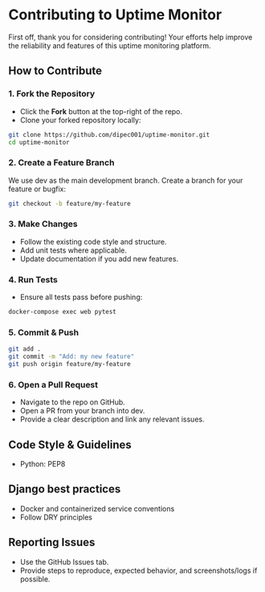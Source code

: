 # Contributing to Uptime Monitor

First off, thank you for considering contributing! Your efforts help improve the reliability and features of this uptime monitoring platform.

## How to Contribute

### 1. Fork the Repository
- Click the **Fork** button at the top-right of the repo.
- Clone your forked repository locally:

```bash
git clone https://github.com/dipec001/uptime-monitor.git
cd uptime-monitor
```

### 2. Create a Feature Branch

We use dev as the main development branch. Create a branch for your feature or bugfix:

```bash
git checkout -b feature/my-feature
```
### 3. Make Changes

- Follow the existing code style and structure.
- Add unit tests where applicable.
- Update documentation if you add new features.

### 4. Run Tests

- Ensure all tests pass before pushing:
```bash
docker-compose exec web pytest
```
      
### 5. Commit & Push

```bash
git add .
git commit -m "Add: my new feature"
git push origin feature/my-feature
```

### 6. Open a Pull Request

- Navigate to the repo on GitHub.
- Open a PR from your branch into dev.
- Provide a clear description and link any relevant issues.

## Code Style & Guidelines

- Python: PEP8

## Django best practices

- Docker and containerized service conventions
- Follow DRY principles

## Reporting Issues

- Use the GitHub Issues tab.
- Provide steps to reproduce, expected behavior, and screenshots/logs if possible.